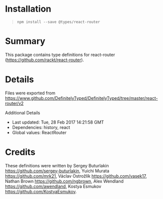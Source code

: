 # Installation
> `npm install --save @types/react-router`

# Summary
This package contains type definitions for react-router (https://github.com/rackt/react-router).

# Details
Files were exported from https://www.github.com/DefinitelyTyped/DefinitelyTyped/tree/master/react-router/v2

Additional Details
 * Last updated: Tue, 28 Feb 2017 14:21:58 GMT
 * Dependencies: history, react
 * Global values: ReactRouter

# Credits
These definitions were written by Sergey Buturlakin <https://github.com/sergey-buturlakin>, Yuichi Murata <https://github.com/mrk21>, Václav Ostrožlík <https://github.com/vasek17>, Nathan Brown <https://github.com/ngbrown>, Alex Wendland <https://github.com/awendland>, Kostya Esmukov <https://github.com/KostyaEsmukov>.
